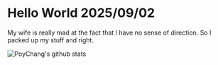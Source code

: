# Hello World 2025/09/02

My wife is really mad at the fact that I have no sense of direction.
So I packed up my stuff and right.

![PoyChang's github stats](https://github-readme-stats.vercel.app/api?username=poychang&show_icons=true&theme=dracula)
